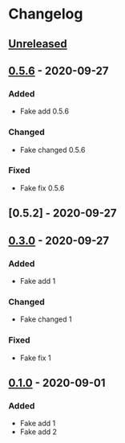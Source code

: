 # Changelog

## [Unreleased]

## [0.5.6] - 2020-09-27

### Added

-   Fake add 0.5.6

### Changed

-   Fake changed 0.5.6

### Fixed

-   Fake fix 0.5.6

## [0.5.2] - 2020-09-27

## [0.3.0] - 2020-09-27

### Added

-   Fake add 1

### Changed

-   Fake changed 1

### Fixed

-   Fake fix 1

## [0.1.0] - 2020-09-01

### Added

-   Fake add 1
-   Fake add 2

[unreleased]: https://github.com/Galileo-Galilei/gh-actions-playground/compare/0.1.0...HEAD

[0.1.0]: https://github.com/Galileo-Galilei/gh-actions-playground/releases/tag/0.1.0

[Unreleased]: https://github.com/Galileo-Galilei/gh-actions-playground/compare/0.5.6...HEAD

[0.5.6]: https://github.com/Galileo-Galilei/gh-actions-playground/compare/0.3.0...0.5.6

[0.3.0]: https://github.com/Galileo-Galilei/gh-actions-playground/compare/0.1.0...0.3.0
